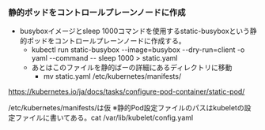 ### 静的ポッドをコントロールプレーンノードに作成
- busyboxイメージとsleep 1000コマンドを使用するstatic-busyboxという静的ポッドをコントロールプレーンノードに作成する。
  - kubectl run static-busybox --image=busybox --dry-run=client -o yaml --command -- sleep 1000 > static.yaml
  - あとはこのファイルを静的ばーの詳細にあるディレクトリに移動
    - mv static.yaml /etc/kubernetes/manifests/


https://kubernetes.io/ja/docs/tasks/configure-pod-container/static-pod/

/etc/kubernetes/manifests/は仮
※静的Pod設定ファイルのパスはkubeletの設定ファイルに書いてある。cat /var/lib/kubelet/config.yaml
